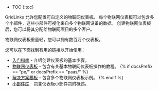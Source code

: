 * TOC
{:toc}

GridLinks 允许您配置可自定义的物联网仪表板。
每个物联网仪表板可以包含多个小部件，这些小部件可视化来自多个物联网设备的数据。
创建物联网仪表板后，您可以将其分配给物联网项目的多个客户。

物联网仪表板重量轻，您可以拥有数百万个仪表板。

您可以在下面找到有用的链接以开始使用：

- [入门指南](/docs/{{docsPrefix}}getting-started-guides/helloworld/) - 介绍创建仪表板的基本步骤。
- [物联网仪表板](/docs/{{docsPrefix}}user-guide/dashboards/) - 包含有关基本物联网仪表板操作的教程。
{% if docsPrefix == "pe/" or docsPrefix == "paas/" %}
- [解决方案模板](/docs/{{docsPrefix}}solution-templates/overview/) - 包含多个物联网仪表板示例。
{% endif %}
- [小部件库](/docs/{{docsPrefix}}user-guide/ui/widget-library/) - 包含仪表板小部件包的概述。